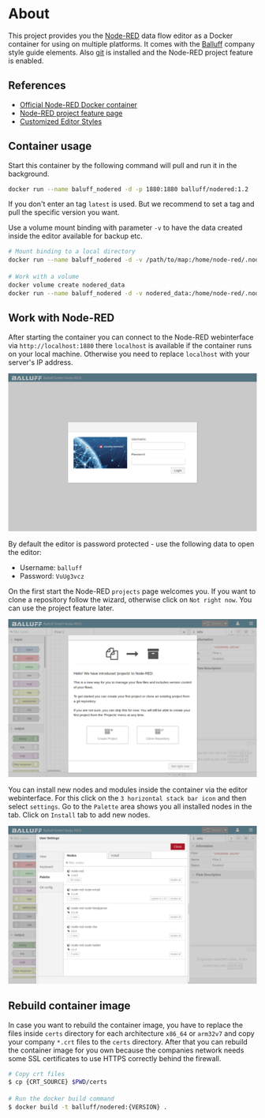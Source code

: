 # About

This project provides you the [Node-RED](https://nodered.org/) data flow editor as a Docker container for using on multiple platforms.
It comes with the [Balluff](https://www.balluff.com) company style guide elements.
Also [git](https://git-scm.com/) is installed and the Node-RED project feature is enabled.

## References

- [Official Node-RED Docker container](https://github.com/node-red/node-red-docker)
- [Node-RED project feature page](https://nodered.org/docs/user-guide/projects/)
- [Customized Editor Styles](https://nodered.org/docs/configuration)

## Container usage

Start this container by the following command will pull and run it in the background.

```sh
docker run --name baluff_nodered -d -p 1880:1880 balluff/nodered:1.2
```

If you don't enter an tag `latest` is used. But we recommend to set a tag and pull the specific version you want.

Use a volume mount binding with parameter `-v` to have the data created inside the editor available for backup etc.

```sh
# Mount binding to a local directory
docker run --name baluff_nodered -d -v /path/to/map:/home/node-red/.node-red -p 1880:1880 balluff/nodered:1.2

# Work with a volume
docker volume create nodered_data
docker run --name baluff_nodered -d -v nodered_data:/home/node-red/.node-red -p 1880:1880 balluff/nodered:1.2
```

## Work with Node-RED

After starting the container you can connect to the Node-RED webinterface via `http://localhost:1880` there `localhost` is available if the container runs on your local machine.
Otherwise you need to replace `localhost` with your server's IP address.

![Node-RED start page](https://raw.githubusercontent.com/Balluff/docker-nodered/master/screens/nodered_start.png)

By default the editor is password protected - use the following data to open the editor:

- Username: `balluff`
- Password: `VuUg3vcz`

On the first start the Node-RED `projects` page welcomes you. If you want to clone a repository follow the wizard, otherwise click on `Not right now`.
You can use the project feature later.

![Node-RED project wizard](https://raw.githubusercontent.com/Balluff/docker-nodered/master/screens/nodered_project_wizard.png)

You can install new nodes and modules inside the container via the editor webinterface.
For this click on the `3 horizontal stack bar icon` and then select `settings`. Go to the `Palette` area shows you all installed nodes in the tab.
Click on `Install` tab to add new nodes.

![Node-RED settings palette](https://raw.githubusercontent.com/Balluff/docker-nodered/master/screens/nodered_settings_palette.png)

## Rebuild container image

In case you want to rebuild the container image, you have to replace the files inside `certs` directory for each architecture `x86_64` or `arm32v7` and copy your company `*.crt` files to the `certs` directory. After that you can rebuild the container image for you own because the companies network needs some SSL certificates to use HTTPS correctly behind the firewall.

```sh
# Copy crt files
$ cp {CRT_SOURCE} $PWD/certs

# Run the docker build command
$ docker build -t balluff/nodered:{VERSION} .
```
